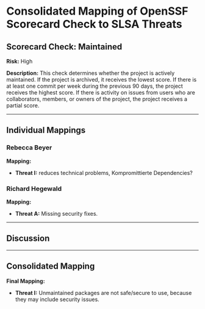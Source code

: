 # Consolidated Mapping of OpenSSF Scorecard Check to SLSA Threats

## Scorecard Check: Maintained

**Risk:** High

**Description:** This check determines whether the project is actively maintained. If the project is archived, it receives the lowest score. If there is at least one commit per week during the previous 90 days, the project receives the highest score. If there is activity on issues from users who are collaborators, members, or owners of the project, the project receives a partial score.

---

## Individual Mappings

### Rebecca Beyer

**Mapping:**

- **Threat I:** reduces technical problems, Kompromittierte Dependencies?

### Richard Hegewald

**Mapping:**

- **Threat A:** Missing security fixes.

---

## Discussion

---

## Consolidated Mapping

**Final Mapping:**

- **Threat I:** Unmaintained packages are not safe/secure to use, because they may include security issues.
